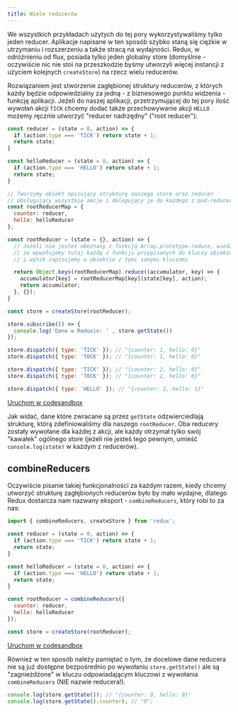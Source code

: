 ```yaml
---
title: Wiele reducerów
---
```


We wszystkich przykładach użytych do tej pory wykorzystywaliśmy tylko jeden reducer. Aplikacje napisane w ten sposób szybko staną się ciężkie w utrzymaniu i rozszerzeniu a także stracą na wydajności. Redux, w odróżnieniu od flux, posiada tylko jeden globalny store (domyślnie - oczywiście nic nie stoi na przeszkodzie byśmy utworzyli więcej instancji z użyciem kolejnych `createStore`) na rzecz wielu reducerów.

Rozwiązaniem jest stworzenie zagłębionej struktury reducerów, z których każdy będzie odpowiedzialny za jedną - z biznesowego punktu widzenia - funkcję aplikacji. Jeżeli do naszej aplikacji, przetrzymującej do tej pory ilość wywołań akcji `TICK` chcemy dodać także przechowywanie akcji `HELLO` możemy ręcznie utworzyć "reducer nadrzędny" ("root reducer"):

```js
const reducer = (state = 0, action) => {
  if (action.type === 'TICK') return state + 1;
  return state;
}

const helloReducer = (state = 0, action) => {
  if (action.type === 'HELLO') return state + 1;
  return state;
}

// Tworzymy obiekt opisujący strukturę naszego store oraz reducer
// obsługujący wszystkie akcje i delegujący je do każdego z pod-reducerów
const rootReducerMap = {
  counter: reducer,
  hello: helloReducer
};

const rootReducer = (state = {}, action) => {
  // Jeżeli nie jesteś obeznany z funkcją Array.prototype.reduce, wiedz tylko
  // że wywołujemy tutaj każdą z funkcji przypisanych do kluczy obiektu rootReducerMap
  // i wynik zapisujemy w obiekcie z tymi samymi kluczami

  return Object.keys(rootReducerMap).reduce((accumulator, key) => {
    accumulator[key] = rootReducerMap[key](state[key], action);
    return accumulator;
  }, {});
}

const store = createStore(rootReducer);

store.subscribe(() => {
  console.log('Dane w Reduxie: ' , store.getState())
});

store.dispatch({ type: 'TICK' }); // "{counter: 1, hello: 0}"
store.dispatch({ type: 'TOCK' }); // "{counter: 1, hello: 0}"

store.dispatch({ type: 'TICK' }); // "{counter: 2, hello: 0}"
store.dispatch({ type: 'TOCK' }); // "{counter: 2, hello: 0}"

store.dispatch({ type: 'HELLO' }); // "{counter: 2, hello: 1}"
```
[Uruchom w codesandbox](https://codesandbox.io/s/6vzk6z2xpr)

Jak widać, dane które zwracane są przez `getState` odzwierciedlają strukturę, którą zdefiniowaliśmy dla naszego `rootReducer`. Oba reducery zostały wywołane dla każdej z akcji, ale każdy otrzymał tylko swój "kawałek" ogólnego store (jeżeli nie jesteś tego pewnym, umieść `console.log(state)` w każdym z reducerów).

## combineReducers

Oczywiście pisanie takiej funkcjonalności za każdym razem, kiedy chcemy utworzyć strukturę zagłębionych reducerów było by mało wydajne, dlatego Redux dostarcza nam nazwany eksport - `combineReducers`, który robi to za nas:

```js
import { combineReducers, createStore } from 'redux';

const reducer = (state = 0, action) => {
  if (action.type === 'TICK') return state + 1;
  return state;
}

const helloReducer = (state = 0, action) => {
  if (action.type === 'HELLO') return state + 1;
  return state;
}

const rootReducer = combineReducers({
  counter: reducer,
  hello: helloReducer  
});

const store = createStore(rootReducer);
```
[Uruchom w codesandbox](https://codesandbox.io/s/my7jk5j4m8)

Również w ten sposób należy pamiętać o tym, że docelowe dane reducera nie są już dostępne bezpośrednio po wywołaniu `store.getState()` ale są "zagnieżdżone" w kluczu odpowiadającym kluczowi z wywołania `combineReducers` (NIE nazwie reducera!).

```js
console.log(store.getState()); // "{counter: 0, hello: 0}"
console.log(store.getState().counter); // "0";
```